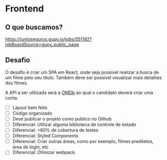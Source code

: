 # Frontend

## O que buscamos?

https://juntoseguros.gupy.io/jobs/551192?jobBoardSource=gupy_public_page

## Desafio

O desafio é criar um SPA em React, onde seja possível realizar a busca de um filme pelo seu título. Também deve ser possível visualizar mais detalhes dos filmes.

A API a ser utilizada será a [OMDb](http://www.omdbapi.com/) ao qual o candidato deverá criar uma conta.

- [ ] Layout bem feito
- [ ] Código organizado
- [ ] Deve publicar o projeto como publico no Github
- [ ] Diferencial: Utilizar alguma biblioteca de controle de estado
- [ ] Diferencial: >60% de cobertura de testes
- [ ] Diferencial: Styled Components
- [ ] Diferencial: Criar outras áreas, como por exemplo, filmes prediletos, área de login, etc
- [ ] Diferencial: Otimizar webpack.
